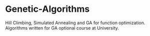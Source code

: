 # Genetic-Algorithms

Hill Climbing, Simulated Annealing and GA for function optimization. Algorithms written for GA optional course at University.
